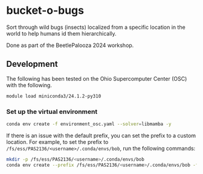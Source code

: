 # bucket-o-bugs
Sort through wild bugs (insects) localized from a specific location in the world to help humans id them hierarchically.

Done as part of the BeetlePalooza 2024 workshop.

## Development
The following has been tested on the Ohio Supercomputer Center (OSC) with the following.

```bash
module load miniconda3/24.1.2-py310
```

### Set up the virtual environment
```bash
conda env create -f environment_osc.yaml --solver=libmamba -y
```

If there is an issue with the default prefix, you can set the prefix to a custom location. For example, to set the prefix to `/fs/ess/PAS2136/<username>/.conda/envs/bob`, run the following commands:
```bash
mkdir -p /fs/ess/PAS2136/<username>/.conda/envs/bob
conda env create --prefix /fs/ess/PAS2136/<username>/.conda/envs/bob -f environment_osc.yaml --solver=libmamba -y
```
